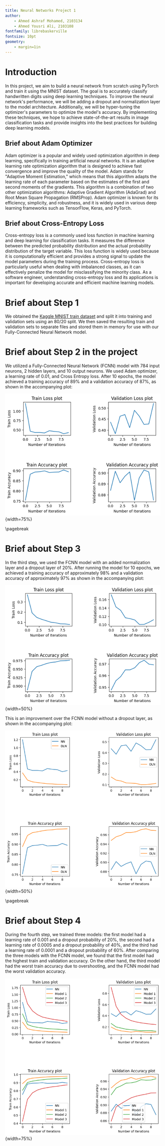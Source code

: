 ```yaml
---
title: Neural Networks Project 1
author: 
    - Ahmed Ashraf Mohamed, 2103134
    - Ahmed Yousri Ali, 2103108
fontfamily: librebaskerville
fontsize: 10pt
geometry: 
    - margin=1in
---
```


# Introduction

In this project, we aim to build a neural network from scratch using PyTorch and train it using the MNIST dataset. The goal is to accurately classify handwritten digits using deep learning techniques. To improve the neural network's performance, we will be adding a dropout and normalization layer to the model architecture. Additionally, we will be hyper-tuning the optimizer's parameters to optimize the model's accuracy. By implementing these techniques, we hope to achieve state-of-the-art results in image classification tasks and provide insights into the best practices for building deep learning models.

## Brief about Adam Optimizer

Adam optimizer is a popular and widely used optimization algorithm in deep learning, specifically in training artificial neural networks. It is an adaptive learning rate optimization algorithm that is designed to achieve fast convergence and improve the quality of the model. Adam stands for "Adaptive Moment Estimation," which means that this algorithm adapts the learning rate of each parameter based on the estimates of the first and second moments of the gradients. This algorithm is a combination of two other optimization algorithms: Adaptive Gradient Algorithm (AdaGrad) and Root Mean Square Propagation (RMSProp). Adam optimizer is known for its efficiency, simplicity, and robustness, and it is widely used in various deep learning frameworks such as TensorFlow, Keras, and PyTorch.

## Brief about Cross-Entropy Loss

Cross-entropy loss is a commonly used loss function in machine learning and deep learning for classification tasks. It measures the difference between the predicted probability distribution and the actual probability distribution of the target variable. This loss function is widely used because it is computationally efficient and provides a strong signal to update the model parameters during the training process. Cross-entropy loss is particularly useful when dealing with imbalanced classes, as it can effectively penalize the model for misclassifying the minority class. As a software engineer, understanding cross-entropy loss and its applications is important for developing accurate and efficient machine learning models.

# Brief about Step 1

We obtained the [Kaggle MNIST train dataset](https://www.kaggle.com/c/digit-recognizer/data) and split it into training and validation sets using an 80/20 split. We then saved the resulting train and validation sets to separate files and stored them in memory for use with our Fully-Connected Neural Network model.


# Brief about Step 2 in the project

We utilized a Fully-Connected Neural Network (FCNN) model with 784 input neurons, 2 hidden layers, and 10 output neurons. We used Adam optimizer, a learning rate of 0.01, and Cross Entropy loss. After 10 epochs, the model achieved a training accuracy of 89% and a validation accuracy of 87%, as shown in the accompanying plot:

![FCNN](images\image-1.png){width=75%}

\pagebreak


# Brief about Step 3

In the third step, we used the FCNN model with an added normalization layer and a dropout layer of 20%. After running the model for 10 epochs, we achieved a training accuracy of approximately 98% and a validation accuracy of approximately 97% as shown in the accompanying plot:

![FCNN with Normalization and Dropout](images\image-2.png){width=50%}

This is an improvement over the FCNN model without a dropout layer, as shown in the accompanying plot:

![Comparison](images\image-3.png){width=50%}

\pagebreak


# Brief about Step 4
During the fourth step, we trained three models: the first model had a learning rate of 0.001 and a dropout probability of 20%, the second had a learning rate of 0.0005 and a dropout probability of 40%, and the third had a learning rate of 0.0001 and a dropout probability of 60%. After comparing the three models with the FCNN model, we found that the first model had the highest train and validation accuracy. On the other hand, the third model had the worst train accuracy due to overshooting, and the FCNN model had the worst validation accuracy.

![FCNN,DLModel-1,DLModel-2,DLModel-3](images\image-4.png){width=75%}


